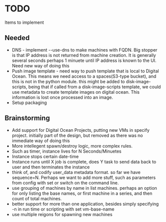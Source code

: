 TODO
====

Items to implement

Needed
------
* DNS - implement --use-dns to make machines with FQDN. Big stopper is that IP
address is not returned from machine creation. It is generally several seconds
perhaps 1 minuete until IP address is known to the UI. Need new way of doing this
* Push image template - need way to push template that is local to Digital Ocean. This
means we need access to a spaces(S3-type bucket), and this is not in the python
module. this might be added to disk-image-scripts, being that if called from
a disk-image-scripts template, we could use metadata to create template images
on digital ocean. This information is lost once processed into an image.
* Setup packaging

Brainstorming
-----
* Add support for Digital Ocean Projects, putting new VMs in specify project.
initially part of the design, but removed as there was no immediate way of doing
this
* More intellegent spawn/destroy logic, more complex rules.
* Such as timer, instance lives for N Seconds/Minuetes
* Instance stops certain date-time
* Instance runs until X job is complete, does Y task to send data back to user
and then terminates the instance
* think of, and codify user_data metadata format. so far we have sequence=N.
Perhaps we want to add more stuff, such as parameters from config with set
or switch on the command line.
* use grouping of machines by name in list machines. perhaps an option for only
listing the base names, or first machine in a series, and then count of total
machines.
* better support for more than one application, besides simply specifying -n
in run time or scripting with set vm-base-name
* use multiple reigons for spawning new machines
